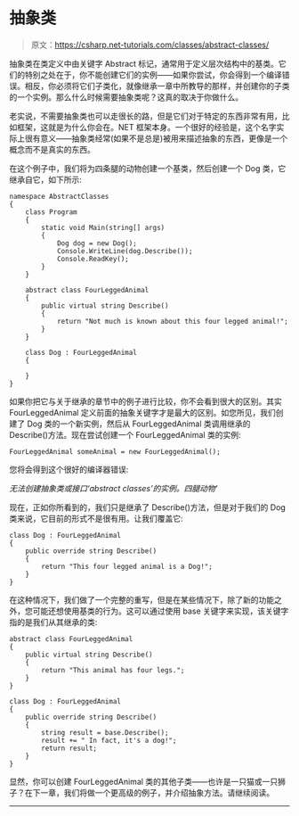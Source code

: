# 抽象类

> 原文：<https://csharp.net-tutorials.com/classes/abstract-classes/>

抽象类在类定义中由关键字 Abstract 标记，通常用于定义层次结构中的基类。它们的特别之处在于，你不能创建它们的实例——如果你尝试，你会得到一个编译错误。相反，你必须将它们子类化，就像继承一章中所教导的那样，并创建你的子类的一个实例。那么什么时候需要抽象类呢？这真的取决于你做什么。

老实说，不需要抽象类也可以走很长的路，但是它们对于特定的东西非常有用，比如框架，这就是为什么你会在。NET 框架本身。一个很好的经验是，这个名字实际上很有意义——抽象类经常(如果不是总是)被用来描述抽象的东西，更像是一个概念而不是真实的东西。

在这个例子中，我们将为四条腿的动物创建一个基类，然后创建一个 Dog 类，它继承自它，如下所示:

```
namespace AbstractClasses
{
    class Program
    {
        static void Main(string[] args)
        {
            Dog dog = new Dog();
            Console.WriteLine(dog.Describe());
            Console.ReadKey();
        }
    }

    abstract class FourLeggedAnimal
    {
        public virtual string Describe()
        {
            return "Not much is known about this four legged animal!";
        }
    }

    class Dog : FourLeggedAnimal
    {

    }
}
```

如果你把它与关于继承的章节中的例子进行比较，你不会看到很大的区别。其实 FourLeggedAnimal 定义前面的抽象关键字才是最大的区别。如您所见，我们创建了 Dog 类的一个新实例，然后从 FourLeggedAnimal 类调用继承的 Describe()方法。现在尝试创建一个 FourLeggedAnimal 类的实例:

```
FourLeggedAnimal someAnimal = new FourLeggedAnimal();
```

<input type="hidden" name="IL_IN_ARTICLE">

您将会得到这个很好的编译器错误:

*无法创建抽象类或接口‘abstract classes’的实例。四腿动物'*

现在，正如你所看到的，我们只是继承了 Describe()方法，但是对于我们的 Dog 类来说，它目前的形式不是很有用。让我们覆盖它:

```
class Dog : FourLeggedAnimal
{
    public override string Describe()
    {
        return "This four legged animal is a Dog!";
    }
}
```

在这种情况下，我们做了一个完整的重写，但是在某些情况下，除了新的功能之外，您可能还想使用基类的行为。这可以通过使用 base 关键字来实现，该关键字指的是我们从其继承的类:

```
abstract class FourLeggedAnimal
{
    public virtual string Describe()
    {
        return "This animal has four legs.";
    }
}

class Dog : FourLeggedAnimal
{
    public override string Describe()
    {
        string result = base.Describe();
        result += " In fact, it's a dog!";
        return result;
    }
}
```

显然，你可以创建 FourLeggedAnimal 类的其他子类——也许是一只猫或一只狮子？在下一章，我们将做一个更高级的例子，并介绍抽象方法。请继续阅读。

* * *